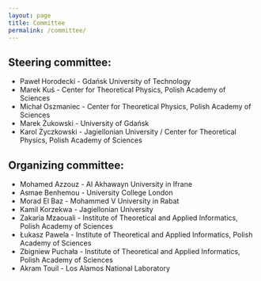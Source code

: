 ```yaml
---
layout: page
title: Committee
permalink: /committee/
---
```

## Steering committee:

* Paweł Horodecki - Gdańsk University of Technology
* Marek Kuś - Center for Theoretical Physics, Polish Academy of Sciences
* Michał Oszmaniec - Center for Theoretical Physics, Polish Academy of Sciences
* Marek Żukowski - University of Gdańsk
* Karol Życzkowski - Jagiellonian University / Center for Theoretical Physics, Polish Academy of Sciences


## Organizing committee:

* Mohamed Azzouz - Al Akhawayn University in Ifrane
* Asmae Benhemou - University College London
* Morad El Baz - Mohammed V University in Rabat
* Kamil Korzekwa - Jagiellonian University
* Zakaria Mzaouali - Institute of Theoretical and Applied Informatics, Polish Academy of Sciences
* Łukasz Pawela - Institute of Theoretical and Applied Informatics, Polish Academy of Sciences
* Zbigniew Puchała - Institute of Theoretical and Applied Informatics, Polish Academy of Sciences
* Akram Touil - Los Alamos National Laboratory





